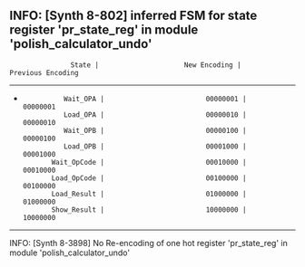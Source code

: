 INFO: [Synth 8-802] inferred FSM for state register 'pr_state_reg' in module 'polish_calculator_undo'
---------------------------------------------------------------------------------------------------
                   State |                     New Encoding |                Previous Encoding 
---------------------------------------------------------------------------------------------------
*
                Wait_OPA |                         00000001 |                         00000001
                Load_OPA |                         00000010 |                         00000010
                Wait_OPB |                         00000100 |                         00000100
                Load_OPB |                         00001000 |                         00001000
             Wait_OpCode |                         00010000 |                         00010000
             Load_OpCode |                         00100000 |                         00100000
             Load_Result |                         01000000 |                         01000000
             Show_Result |                         10000000 |                         10000000
---------------------------------------------------------------------------------------------------
INFO: [Synth 8-3898] No Re-encoding of one hot register 'pr_state_reg' in module 'polish_calculator_undo'

